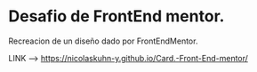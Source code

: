 # Desafio de FrontEnd mentor. 

Recreacion de un diseño dado por FrontEndMentor.  

LINK -->  https://nicolaskuhn-y.github.io/Card.-Front-End-mentor/
